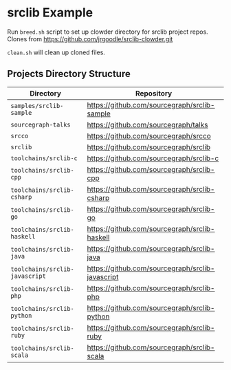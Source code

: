 # srclib Example

Run `breed.sh` script to set up clowder directory for srclib project repos. Clones from https://github.com/jrgoodle/srclib-clowder.git

`clean.sh` will clean up cloned files.

## Projects Directory Structure

| Directory | Repository |
|-----------|------------|
| `samples/srclib-sample` | https://github.com/sourcegraph/srclib-sample |
| `sourcegraph-talks` | https://github.com/sourcegraph/talks |
| `srcco` | https://github.com/sourcegraph/srcco |
| `srclib` | https://github.com/sourcegraph/srclib |
| `toolchains/srclib-c` | https://github.com/sourcegraph/srclib-c |
| `toolchains/srclib-cpp` | https://github.com/sourcegraph/srclib-cpp |
| `toolchains/srclib-csharp` | https://github.com/sourcegraph/srclib-csharp |
| `toolchains/srclib-go` | https://github.com/sourcegraph/srclib-go |
| `toolchains/srclib-haskell` | https://github.com/sourcegraph/srclib-haskell |
| `toolchains/srclib-java` | https://github.com/sourcegraph/srclib-java |
| `toolchains/srclib-javascript` | https://github.com/sourcegraph/srclib-javascript |
| `toolchains/srclib-php` | https://github.com/sourcegraph/srclib-php |
| `toolchains/srclib-python` | https://github.com/sourcegraph/srclib-python |
| `toolchains/srclib-ruby` | https://github.com/sourcegraph/srclib-ruby |
| `toolchains/srclib-scala` | https://github.com/sourcegraph/srclib-scala |
